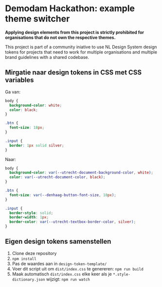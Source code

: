 # Demodam Hackathon: example theme switcher

**Applying design elements from this project is strictly prohibited for organisations that do not own the respective themes.**

This project is part of a community iniative to use NL Design System design tokens for projects that need to work for multiple organisations and multiple brand guidelines with a shared codebase.

## Mirgatie naar design tokens in CSS met CSS variables

Ga van:

```css
body {
  background-color: white;
  color: black;
}

.btn {
  font-size: 18px;
}

.input {
  border: 1px solid silver;
}
```

Naar:

```css
body {
  background-color: var(--utrecht-document-background-color, white);
  color: var(--utrecht-document-color, black);
}

.btn {
  font-size: var(--denhaag-button-font-size, 18px);
}

.input {
  border-style: solid;
  border-width: 1px;
  border-color: var(--utrecht-textbox-border-color, silver);
}
```

## Eigen design tokens samenstellen

1. Clone deze repository
2. `npm install`
3. Pas de waardes aan in `design-token-template/`
4. Voer dit script uit om `dist/index.css` te genereren: `npm run build`
5. Maak automatisch `dist/index.css` elke keer als je `*.style-dictionary.json` wijzigt: `npm run watch`
